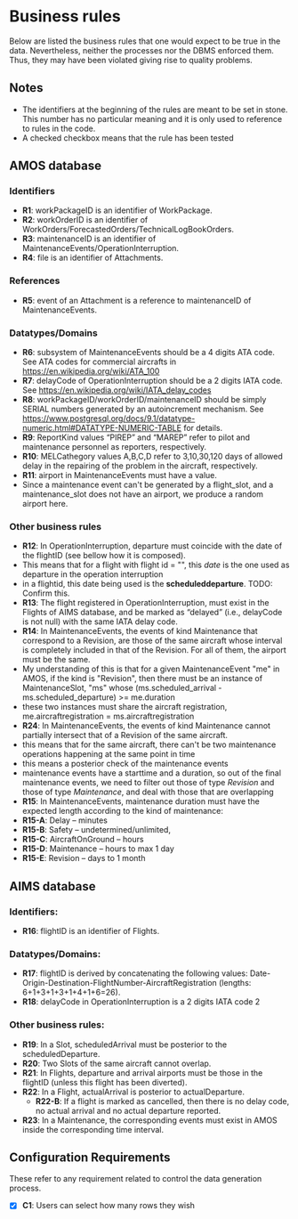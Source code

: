 # Business rules

Below are listed the business rules that one would expect to be true in the data. Nevertheless, neither the processes nor the DBMS enforced them. Thus, they may have been violated giving rise to quality problems.

## Notes

- The identifiers at the beginning of the rules are meant to be set in stone. This number has no particular meaning and it is only used to reference to rules in the code.
- A checked checkbox means that the rule has been tested

## AMOS database

### Identifiers

- **R1**: workPackageID is an identifier of WorkPackage.
- **R2**: workOrderID is an identifier of WorkOrders/ForecastedOrders/TechnicalLogBookOrders.
- **R3**: maintenanceID is an identifier of MaintenanceEvents/OperationInterruption.
- **R4**: file is an identifier of Attachments.

### References

- **R5**: event of an Attachment is a reference to maintenanceID of MaintenanceEvents.

### Datatypes/Domains

- **R6**: subsystem of MaintenanceEvents should be a 4 digits ATA code. See ATA codes for commercial aircrafts in <https://en.wikipedia.org/wiki/ATA_100>
- **R7**: delayCode of OperationInterruption should be a 2 digits IATA code. See <https://en.wikipedia.org/wiki/IATA_delay_codes>
- **R8**: workPackageID/workOrderID/maintenanceID should be simply SERIAL numbers generated by an autoincrement mechanism. See <https://www.postgresql.org/docs/9.1/datatype-numeric.html#DATATYPE-NUMERIC-TABLE> for details.
- **R9**: ReportKind values “PIREP” and “MAREP” refer to pilot and maintenance personnel as reporters, respectively.
- **R10**: MELCathegory values A,B,C,D refer to 3,10,30,120 days of allowed delay in the repairing of the problem in the aircraft, respectively.
- **R11**: airport in MaintenanceEvents must have a value.
- Since a maintenance event can't be generated by a flight_slot, and a maintenance_slot does not have an airport, we produce a random airport here.

### Other business rules

- **R12**: In OperationInterruption, departure must coincide with the date of the flightID (see bellow how it is composed).
- This means that for a flight with flight id = "<some date>", this _date_ is the one used as departure in the operation interruption
- in a flightid, this date being used is the **scheduleddeparture**. TODO: Confirm this.
- **R13**: The flight registered in OperationInterruption, must exist in the Flights of AIMS database, and be marked as “delayed” (i.e., delayCode is not null) with the same IATA delay code.
- **R14**: In MaintenanceEvents, the events of kind Maintenance that correspond to a Revision, are those of the same aircraft whose interval is completely included in that of the Revision. For all of them, the airport must be the same.
- My understanding of this is that for a given MaintenanceEvent "me" in AMOS, if the kind is "Revision", then there must be an instance of MaintenanceSlot, "ms" whose (ms.scheduled_arrival - ms.scheduled_departure) >= me.duration
- these two instances must share the aircraft registration, me.aircraftregistration = ms.aircraftregistration
- **R24**: In MaintenanceEvents, the events of kind Maintenance cannot partially intersect that of a Revision of the same aircraft.
- this means that for the same aircraft, there can't be two maintenance operations happening at the same point in time
- this means a posterior check of the maintenance events
- maintenance events have a starttime and a duration, so out of the final maintenance events, we need to filter out those
  of type _Revision_ and those of type _Maintenance_, and deal with those that are overlapping
- **R15**: In MaintenanceEvents, maintenance duration must have the expected length according to the kind of maintenance:
- **R15-A**: Delay – minutes
- **R15-B**: Safety – undetermined/unlimited,
- **R15-C**: AircraftOnGround – hours
- **R15-D**: Maintenance – hours to max 1 day
- **R15-E**: Revision – days to 1 month

## AIMS database

### Identifiers:

- **R16**: flightID is an identifier of Flights.

### Datatypes/Domains:

- **R17**: flightID is derived by concatenating the following values: Date-Origin-Destination-FlightNumber-AircraftRegistration (lengths: 6+1+3+1+3+1+4+1+6=26).
- **R18**: delayCode in OperationInterruption is a 2 digits IATA code 2

### Other business rules:

- **R19**: In a Slot, scheduledArrival must be posterior to the scheduledDeparture.
- **R20**: Two Slots of the same aircraft cannot overlap.
- **R21**: In Flights, departure and arrival airports must be those in the flightID (unless this flight has been diverted).
- **R22**: In a Flight, actualArrival is posterior to actualDeparture.
  - **R22-B**: If a flight is marked as cancelled, then there is no delay code, no actual arrival and no actual departure reported.
- **R23**: In a Maintenance, the corresponding events must exist in AMOS inside the corresponding time interval.

## Configuration Requirements

These refer to any requirement related to control the data generation process.

- [x] **C1**: Users can select how many rows they wish

